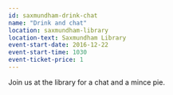 ```yaml
---
id: saxmundham-drink-chat
name: "Drink and chat"
location: saxmundham-library
location-text: Saxmundham Library
event-start-date: 2016-12-22
event-start-time: 1030
event-ticket-price: 1
---
```


Join us at the library for a chat and a mince pie.
